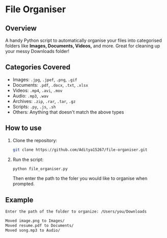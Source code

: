 # File Organiser

## Overview

A handy Python script to automatically organise your files into categorised folders like **Images, Documents, Videos,** and more. Great for cleaning up your messy Downloads folder!

## Categories Covered

- Images: ```.jpg```, ```.jpef```, ```.png```, ```.gif```
- Documents: ```.pdf```, ```.docx```, ```.txt```, ```.xlsx```
- Videos: ```.mp4```, ```.avi```, ```.mov```
- Audio: ```.mp3```, ```.wav```
- Archives: ```.zip```, ```.rar```, ```.tar```, ```.gz```
- Scripts: ```.py```, ```.js```, ```.sh```
- Others: Anything that doesn't match the above types

## How to use

1. Clone the repository:
    ```sh
    git clone https://github.com/Aditya15267/file-organiser.git
2. Run the script:
    ```bash
    python file_organiser.py
    ```
    Then enter the path to the foler you would like to organise when prompted.

## Example

```sh 
Enter the path of the folder to organize: /Users/you/Downloads

Moved image.png to Images/
Moved resume.pdf to Documents/
Moved song.mp3 to Audio/
```
